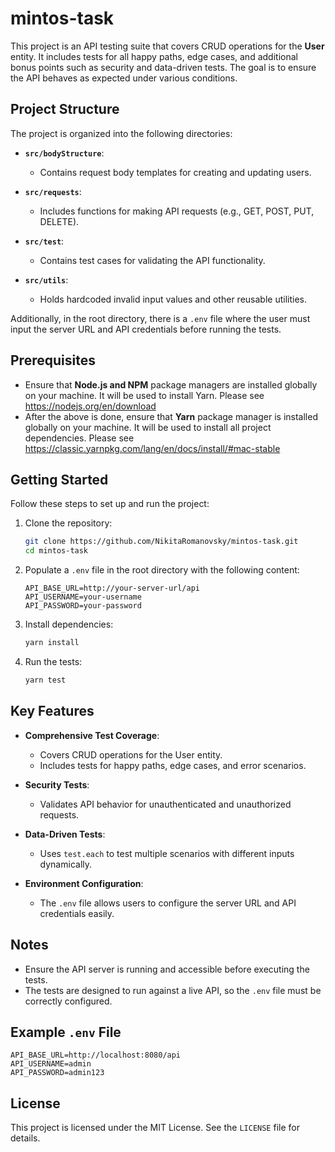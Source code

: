 # mintos-task

This project is an API testing suite that covers CRUD operations for the **User** entity. It includes tests for all happy paths, edge cases, and additional bonus points such as security and data-driven tests. The goal is to ensure the API behaves as expected under various conditions.

## Project Structure

The project is organized into the following directories:

- **`src/bodyStructure`**:
  - Contains request body templates for creating and updating users.
  
- **`src/requests`**:
  - Includes functions for making API requests (e.g., GET, POST, PUT, DELETE).

- **`src/test`**:
  - Contains test cases for validating the API functionality.

- **`src/utils`**:
  - Holds hardcoded invalid input values and other reusable utilities.

Additionally, in the root directory, there is a `.env` file where the user must input the server URL and API credentials before running the tests.

## Prerequisites

- Ensure that **Node.js and NPM** package managers are installed globally on your machine. It will be used to install Yarn. Please see https://nodejs.org/en/download
- After the above is done, ensure that **Yarn** package manager is installed globally on your machine. It will be used to install all project dependencies. Please see https://classic.yarnpkg.com/lang/en/docs/install/#mac-stable

## Getting Started

Follow these steps to set up and run the project:

1. Clone the repository:
   ```bash
   git clone https://github.com/NikitaRomanovsky/mintos-task.git
   cd mintos-task
   ```

2. Populate a `.env` file in the root directory with the following content:
   ```env
   API_BASE_URL=http://your-server-url/api
   API_USERNAME=your-username
   API_PASSWORD=your-password
   ```

3. Install dependencies:
   ```bash
   yarn install
   ```

4. Run the tests:
   ```bash
   yarn test
   ```

## Key Features

- **Comprehensive Test Coverage**:
  - Covers CRUD operations for the User entity.
  - Includes tests for happy paths, edge cases, and error scenarios.

- **Security Tests**:
  - Validates API behavior for unauthenticated and unauthorized requests.

- **Data-Driven Tests**:
  - Uses `test.each` to test multiple scenarios with different inputs dynamically.

- **Environment Configuration**:
  - The `.env` file allows users to configure the server URL and API credentials easily.

## Notes

- Ensure the API server is running and accessible before executing the tests.
- The tests are designed to run against a live API, so the `.env` file must be correctly configured.

## Example `.env` File

```env
API_BASE_URL=http://localhost:8080/api
API_USERNAME=admin
API_PASSWORD=admin123
```

## License

This project is licensed under the MIT License. See the `LICENSE` file for details.
